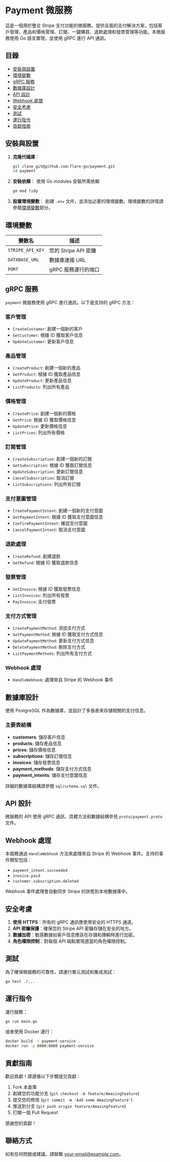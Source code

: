 
# Payment 微服務

這是一個用於整合 Stripe 支付功能的微服務，提供全面的支付解決方案，包括客戶管理、產品和價格管理、訂閱、一鍵購買、退款處理和發票管理等功能。本微服務使用 Go 語言實現，並使用 gRPC 進行 API 通訊。

## 目錄
- [安裝與設置](#安裝與設置)
- [環境變數](#環境變數)
- [gRPC 服務](#grpc-服務)
- [數據庫設計](#數據庫設計)
- [API 設計](#api-設計)
- [Webhook 處理](#webhook-處理)
- [安全考慮](#安全考慮)
- [測試](#測試)
- [運行指令](#運行指令)
- [貢獻指南](#貢獻指南)

## 安裝與設置

1. **克隆代碼庫**：
    ```bash
    git clone git@github.com:flare-go/payment.git
    cd payment
    ```

2. **安裝依賴**：
   使用 Go modules 安裝所需依賴
    ```bash
    go mod tidy
    ```

3. **設置環境變數**：
   創建 `.env` 文件，並添加必要的環境變數。環境變數的詳情請參閱[環境變數](#環境變數)部分。

## 環境變數

| 變數名             | 描述                      |
|-------------------|-------------------------|
| `STRIPE_API_KEY`  | 您的 Stripe API 密鑰       |
| `DATABASE_URL`    | 數據庫連接 URL           |
| `PORT`            | gRPC 服務運行的端口        |

## gRPC 服務

`payment` 微服務使用 gRPC 進行通訊。以下是支持的 gRPC 方法：

### 客戶管理

- `CreateCustomer`: 創建一個新的客戶
- `GetCustomer`: 根據 ID 獲取客戶信息
- `UpdateCustomer`: 更新客戶信息

### 產品管理

- `CreateProduct`: 創建一個新的產品
- `GetProduct`: 根據 ID 獲取產品信息
- `UpdateProduct`: 更新產品信息
- `ListProducts`: 列出所有產品

### 價格管理

- `CreatePrice`: 創建一個新的價格
- `GetPrice`: 根據 ID 獲取價格信息
- `UpdatePrice`: 更新價格信息
- `ListPrices`: 列出所有價格

### 訂閱管理

- `CreateSubscription`: 創建一個新的訂閱
- `GetSubscription`: 根據 ID 獲取訂閱信息
- `UpdateSubscription`: 更新訂閱信息
- `CancelSubscription`: 取消訂閱
- `ListSubscriptions`: 列出所有訂閱

### 支付意圖管理

- `CreatePaymentIntent`: 創建一個新的支付意圖
- `GetPaymentIntent`: 根據 ID 獲取支付意圖信息
- `ConfirmPaymentIntent`: 確認支付意圖
- `CancelPaymentIntent`: 取消支付意圖

### 退款處理

- `CreateRefund`: 創建退款
- `GetRefund`: 根據 ID 獲取退款信息

### 發票管理

- `GetInvoice`: 根據 ID 獲取發票信息
- `ListInvoices`: 列出所有發票
- `PayInvoice`: 支付發票

### 支付方式管理

- `CreatePaymentMethod`: 添加支付方式
- `GetPaymentMethod`: 根據 ID 獲取支付方式信息
- `UpdatePaymentMethod`: 更新支付方式信息
- `DeletePaymentMethod`: 刪除支付方式
- `ListPaymentMethods`: 列出所有支付方式

### Webhook 處理

- `HandleWebhook`: 處理來自 Stripe 的 Webhook 事件

## 數據庫設計

使用 PostgreSQL 作為數據庫，並設計了多張表來存儲相關的支付信息。

### 主要表結構

- **customers**: 儲存客戶信息
- **products**: 儲存產品信息
- **prices**: 儲存價格信息
- **subscriptions**: 儲存訂閱信息
- **invoices**: 儲存發票信息
- **payment_methods**: 儲存支付方式信息
- **payment_intents**: 儲存支付意圖信息

詳細的數據庫結構請參閱 `sql/schema.sql` 文件。

## API 設計

微服務的 API 使用 gRPC 通訊，具體方法和數據結構參見 `proto/payment.proto` 文件。

## Webhook 處理

本服務通過 `HandleWebhook` 方法來處理來自 Stripe 的 Webhook 事件。支持的事件類型包括：
- `payment_intent.succeeded`
- `invoice.paid`
- `customer.subscription.deleted`

Webhook 事件處理會自動同步 Stripe 的狀態到本地數據庫中。

## 安全考慮

1. **使用 HTTPS**：所有的 gRPC 通訊應使用安全的 HTTPS 通道。
2. **API 密鑰保護**：確保您的 Stripe API 密鑰存儲在安全的地方。
3. **數據加密**：敏感數據如客戶信息應該在存儲和傳輸時進行加密。
4. **角色權限控制**：對每個 API 端點實現適當的角色權限控制。

## 測試

為了確保微服務的可靠性，請運行單元測試和集成測試：
```bash
go test ./...
```

## 運行指令

運行服務：
```bash
go run main.go
```

或者使用 Docker 運行：
```bash
docker build -t payment-service .
docker run -p 8080:8080 payment-service
```

## 貢獻指南

歡迎貢獻！請遵循以下步驟提交貢獻：
1. Fork 本倉庫
2. 創建您的功能分支 (`git checkout -b feature/AmazingFeature`)
3. 提交您的修改 (`git commit -m 'Add some AmazingFeature'`)
4. 推送到分支 (`git push origin feature/AmazingFeature`)
5. 打開一個 Pull Request

感謝您的貢獻！

## 聯絡方式

如有任何問題或建議，請聯繫 [your-email@example.com](mailto:your-email@example.com)。
